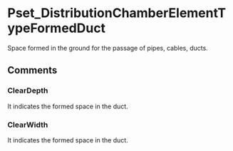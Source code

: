 # Pset_DistributionChamberElementTypeFormedDuct

Space formed in the ground for the passage of pipes, cables, ducts.
<!-- end of short definition -->

## Comments

### ClearDepth

It indicates the formed space in the duct.

### ClearWidth

It indicates the formed space in the duct.


